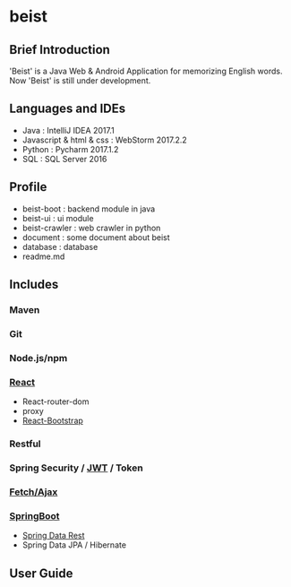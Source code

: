 # beist

## Brief Introduction
'Beist' is a Java Web & Android Application for memorizing English words.
Now 'Beist' is still under development.

## Languages and IDEs
* Java : IntelliJ IDEA 2017.1
* Javascript & html & css : WebStorm 2017.2.2
* Python : Pycharm 2017.1.2
* SQL : SQL Server 2016

## Profile
* beist-boot : backend module in java
* beist-ui : ui module
* beist-crawler : web crawler in python
* document : some document about beist
* database : database
* readme.md

## Includes
### Maven
### Git
### Node.js/npm
### [React](https://github.com/facebookincubator/create-react-app)
* React-router-dom
* proxy
* [React-Bootstrap](https://react-bootstrap.github.io/)

### Restful
### Spring Security / [JWT](https://github.com/jwtk/jjwt) / Token

### [Fetch/Ajax](https://github.github.io/fetch/)
### [SpringBoot](http://projects.spring.io/spring-boot/)
* [Spring Data Rest](https://spring.io/guides/tutorials/react-and-spring-data-rest/)
* Spring Data JPA / Hibernate

## User Guide
